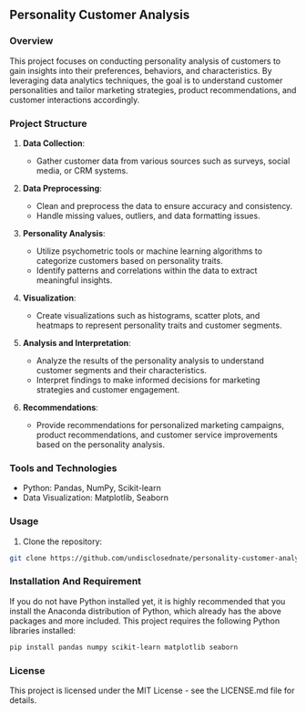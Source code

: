 ## Personality Customer Analysis

### Overview
This project focuses on conducting personality analysis of customers to gain insights into their preferences, behaviors, and characteristics. By leveraging data analytics techniques, the goal is to understand customer personalities and tailor marketing strategies, product recommendations, and customer interactions accordingly.

### Project Structure
1. **Data Collection**: 
   - Gather customer data from various sources such as surveys, social media, or CRM systems.
   
2. **Data Preprocessing**:
   - Clean and preprocess the data to ensure accuracy and consistency.
   - Handle missing values, outliers, and data formatting issues.

3. **Personality Analysis**:
   - Utilize psychometric tools or machine learning algorithms to categorize customers based on personality traits.
   - Identify patterns and correlations within the data to extract meaningful insights.

4. **Visualization**:
   - Create visualizations such as histograms, scatter plots, and heatmaps to represent personality traits and customer segments.
   
5. **Analysis and Interpretation**:
   - Analyze the results of the personality analysis to understand customer segments and their characteristics.
   - Interpret findings to make informed decisions for marketing strategies and customer engagement.

6. **Recommendations**:
   - Provide recommendations for personalized marketing campaigns, product recommendations, and customer service improvements based on the personality analysis.

### Tools and Technologies
- Python: Pandas, NumPy, Scikit-learn
- Data Visualization: Matplotlib, Seaborn

### Usage
1. Clone the repository:
```bash
git clone https://github.com/undisclosednate/personality-customer-analysis.git
```

### Installation And Requirement
If you do not have Python installed yet, it is highly recommended that you install the Anaconda distribution of Python, which already has the above packages and more included. This project requires the following Python libraries installed:
```bash
pip install pandas numpy scikit-learn matplotlib seaborn
```

### License
This project is licensed under the MIT License - see the LICENSE.md file for details.
